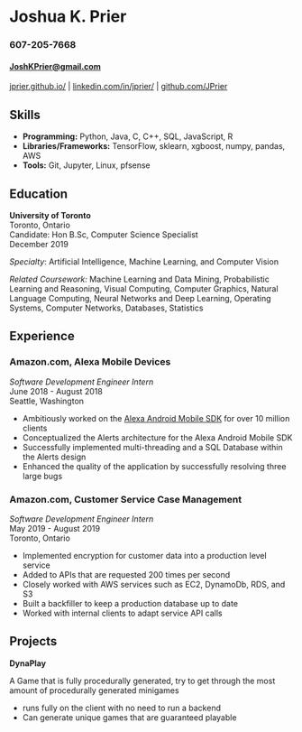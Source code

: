 # Joshua K. Prier                                                                         
### 607-205-7668
#### [JoshKPrier@gmail.com](mailto:JoshKPrier@gmail.com)

[jprier.github.io/](https://jprier.github.io/) | [linkedin.com/in/jprier/](https://www.linkedin.com/in/jprier/) | [github.com/JPrier](https://github.com/JPrier)

## Skills

  - **Programming:** Python, Java, C, C++, SQL, JavaScript, R
  - **Libraries/Frameworks:** TensorFlow, sklearn, xgboost, numpy, pandas, AWS
  - **Tools:** Git, Jupyter, Linux, pfsense

## Education

**University of Toronto**         
Toronto, Ontario  
Candidate: Hon B.Sc, Computer Science Specialist  
December 2019  

_Specialty_: Artificial Intelligence, Machine Learning, and Computer Vision

_Related Coursework:_  Machine Learning and Data Mining, Probabilistic Learning and Reasoning, Visual Computing, Computer Graphics, Natural Language Computing, Neural Networks and Deep Learning, Operating Systems, Computer Networks, Databases, Statistics

## Experience

### Amazon.com, Alexa Mobile Devices  
 *Software Development Engineer Intern*  
 June 2018 - August 2018  
 Seattle, Washington

- Ambitiously worked on the [Alexa Android Mobile SDK](https://play.google.com/store/apps/details?id=com.amazon.dee.app) for over 10 million clients
- Conceptualized the Alerts architecture for the Alexa Android Mobile SDK
- Successfully implemented multi-threading and a SQL Database within the Alerts design
- Enhanced the quality of the application by successfully resolving three large bugs

### Amazon.com, Customer Service Case Management
  *Software Development Engineer Intern*  
  May 2019 - August 2019  
  Toronto, Ontario  
  
  - Implemented encryption for customer data into a production level service
  - Added to APIs that are requested 200 times per second
  - Closely worked with AWS services such as EC2, DynamoDb, RDS, and S3
  - Built a backfiller to keep a production database up to date
  - Worked with internal clients to adapt service API calls
  
## Projects

**DynaPlay**

A Game that is fully procedurally generated, try to get through the most amount of procedurally generated minigames
- runs fully on the client with no need to run a backend
- Can generate unique games that are guaranteed playable

